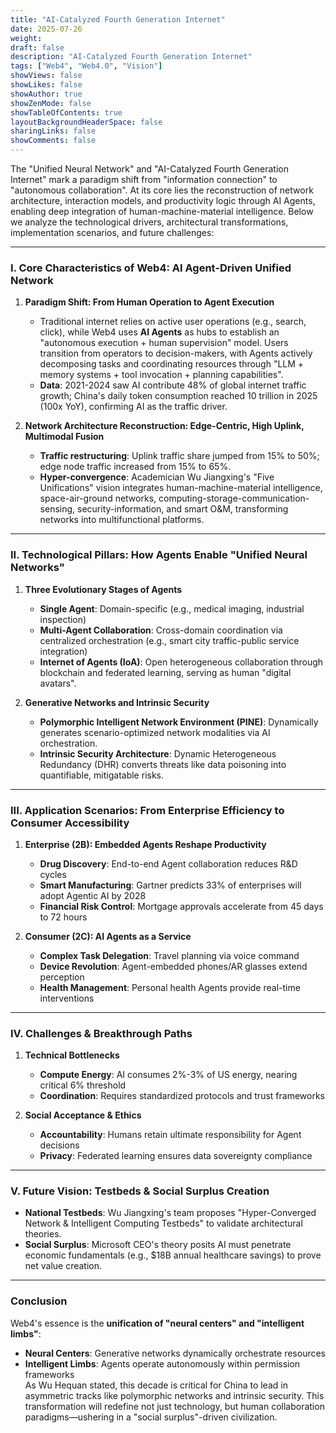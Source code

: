 ```yaml
---
title: "AI-Catalyzed Fourth Generation Internet"
date: 2025-07-26
weight: 
draft: false
description: "AI-Catalyzed Fourth Generation Internet"
tags: ["Web4", "Web4.0", "Vision"]
showViews: false
showLikes: false
showAuthor: true
showZenMode: false
showTableOfContents: true
layoutBackgroundHeaderSpace: false
sharingLinks: false
showComments: false
---
```


The "Unified Neural Network" and "AI-Catalyzed Fourth Generation Internet" mark a paradigm shift from "information connection" to "autonomous collaboration". At its core lies the reconstruction of network architecture, interaction models, and productivity logic through AI Agents, enabling deep integration of human-machine-material intelligence. Below we analyze the technological drivers, architectural transformations, implementation scenarios, and future challenges:

---

### I. Core Characteristics of Web4: AI Agent-Driven Unified Network
1. **Paradigm Shift: From Human Operation to Agent Execution**  
   - Traditional internet relies on active user operations (e.g., search, click), while Web4 uses **AI Agents** as hubs to establish an "autonomous execution + human supervision" model. Users transition from operators to decision-makers, with Agents actively decomposing tasks and coordinating resources through "LLM + memory systems + tool invocation + planning capabilities".  
   - **Data**: 2021-2024 saw AI contribute 48% of global internet traffic growth; China's daily token consumption reached 10 trillion in 2025 (100x YoY), confirming AI as the traffic driver.

2. **Network Architecture Reconstruction: Edge-Centric, High Uplink, Multimodal Fusion**  
   - **Traffic restructuring**: Uplink traffic share jumped from 15% to 50%; edge node traffic increased from 15% to 65%.  
   - **Hyper-convergence**: Academician Wu Jiangxing's "Five Unifications" vision integrates human-machine-material intelligence, space-air-ground networks, computing-storage-communication-sensing, security-information, and smart O&M, transforming networks into multifunctional platforms.

---

### II. Technological Pillars: How Agents Enable "Unified Neural Networks"
1. **Three Evolutionary Stages of Agents**  
   - **Single Agent**: Domain-specific (e.g., medical imaging, industrial inspection)  
   - **Multi-Agent Collaboration**: Cross-domain coordination via centralized orchestration (e.g., smart city traffic-public service integration)  
   - **Internet of Agents (IoA)**: Open heterogeneous collaboration through blockchain and federated learning, serving as human "digital avatars".

2. **Generative Networks and Intrinsic Security**  
   - **Polymorphic Intelligent Network Environment (PINE)**: Dynamically generates scenario-optimized network modalities via AI orchestration.  
   - **Intrinsic Security Architecture**: Dynamic Heterogeneous Redundancy (DHR) converts threats like data poisoning into quantifiable, mitigatable risks.

---

### III. Application Scenarios: From Enterprise Efficiency to Consumer Accessibility
1. **Enterprise (2B): Embedded Agents Reshape Productivity**  
   - **Drug Discovery**: End-to-end Agent collaboration reduces R&D cycles  
   - **Smart Manufacturing**: Gartner predicts 33% of enterprises will adopt Agentic AI by 2028  
   - **Financial Risk Control**: Mortgage approvals accelerate from 45 days to 72 hours  

2. **Consumer (2C): AI Agents as a Service**  
   - **Complex Task Delegation**: Travel planning via voice command  
   - **Device Revolution**: Agent-embedded phones/AR glasses extend perception  
   - **Health Management**: Personal health Agents provide real-time interventions  

---

### IV. Challenges & Breakthrough Paths
1. **Technical Bottlenecks**  
   - **Compute Energy**: AI consumes 2%-3% of US energy, nearing critical 6% threshold  
   - **Coordination**: Requires standardized protocols and trust frameworks  

2. **Social Acceptance & Ethics**  
   - **Accountability**: Humans retain ultimate responsibility for Agent decisions  
   - **Privacy**: Federated learning ensures data sovereignty compliance  

---

### V. Future Vision: Testbeds & Social Surplus Creation
- **National Testbeds**: Wu Jiangxing's team proposes "Hyper-Converged Network & Intelligent Computing Testbeds" to validate architectural theories.  
- **Social Surplus**: Microsoft CEO's theory posits AI must penetrate economic fundamentals (e.g., $18B annual healthcare savings) to prove net value creation.  

---

### Conclusion
Web4's essence is the **unification of "neural centers" and "intelligent limbs"**:  
- **Neural Centers**: Generative networks dynamically orchestrate resources  
- **Intelligent Limbs**: Agents operate autonomously within permission frameworks  
As Wu Hequan stated, this decade is critical for China to lead in asymmetric tracks like polymorphic networks and intrinsic security. This transformation will redefine not just technology, but human collaboration paradigms—ushering in a "social surplus"-driven civilization.